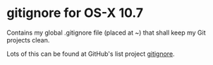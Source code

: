gitignore for OS-X 10.7
==========
Contains my global .gitignore file (placed at ~) that shall keep my Git projects clean.

Lots of this can be found at GitHub's list project [gitignore](https://github.com/github/gitignore).

